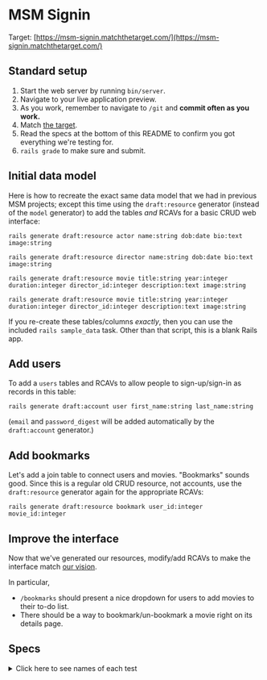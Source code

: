 # MSM Signin

Target: [https://msm-signin.matchthetarget.com/](https://msm-signin.matchthetarget.com/)

## Standard setup

1. Start the web server by running `bin/server`.
1. Navigate to your live application preview.
1. As you work, remember to navigate to `/git` and **commit often as you work.**
1. Match [the target](https://msm-signin.matchthetarget.com/).
1. Read the specs at the bottom of this README to confirm you got everything we're testing for.
1. `rails grade` to make sure and submit.

## Initial data model

Here is how to recreate the exact same data model that we had in previous MSM projects; except this time using the `draft:resource` generator (instead of the `model` generator) to add the tables _and_ RCAVs for a basic CRUD web interface:

```
rails generate draft:resource actor name:string dob:date bio:text image:string
```

```
rails generate draft:resource director name:string dob:date bio:text image:string
```

```
rails generate draft:resource movie title:string year:integer duration:integer director_id:integer description:text image:string
```

```
rails generate draft:resource movie title:string year:integer duration:integer director_id:integer description:text image:string
```

If you re-create these tables/columns _exactly_, then you can use the included `rails sample_data` task. Other than that script, this is a blank Rails app.

## Add users

To add a `users` tables and RCAVs to allow people to sign-up/sign-in as records in this table:

```
rails generate draft:account user first_name:string last_name:string
```

(`email` and `password_digest` will be added automatically by the `draft:account` generator.)

## Add bookmarks

Let's add a join table to connect users and movies. "Bookmarks" sounds good. Since this is a regular old CRUD resource, not accounts, use the `draft:resource` generator again for the appropriate RCAVs:

```
rails generate draft:resource bookmark user_id:integer movie_id:integer
```

## Improve the interface

Now that we've generated our resources, modify/add RCAVs to make the interface match [our vision](https://msm-signin.matchthetarget.com/).

In particular,

 - `/bookmarks` should present a nice dropdown for users to add movies to their to-do list.
 - There should be a way to bookmark/un-bookmark a movie right on its details page.


## Specs

<details>
  <summary>Click here to see names of each test</summary>

<li>User has an column called 'password_digest' of type 'string' </li>

<li>User model does not have a password column </li>

<li>User model has the 'has_secure_password' helper in in the User model </li>

<li>Bookmark model has 'user_id' column </li>

<li>Bookmark model has 'movie_id' column </li>

<li>/user_sign_in has form to sign in a User </li>

<li>/user_sign_in has a <label> with the text 'Email' </li>

<li>/user_sign_in has a label 'Email' with a matching input tag. </li>

<li>/user_sign_in has a <label> with the text 'Password' </li>

<li>/user_sign_in has a label 'Password' with a matching input tag. </li>

<li>/user_sign_in redirects you to the homepage when form is submitted </li>

<li>/user_sign_in displays the 'Sign out' link when user is signed in </li>

<li>/user_sign_up has form to sign up a User </li>

<li>/user_sign_up has a <label> with the text 'Email' </li>

<li>/user_sign_up has a label 'Email' with a matching input tag. </li>

<li>/user_sign_up has a <label> with the text 'First name' </li>

<li>/user_sign_up has a label 'First name' with a matching input tag. </li>

<li>/user_sign_up has a <label> with the text 'Last name' </li>

<li>/user_sign_up has a label 'Last name' with a matching input tag. </li>

<li>/user_sign_up has a <label> with the text 'Password' </li>

<li>/user_sign_up has a label 'Password' with a matching input tag. </li>

<li>/user_sign_up has a <label> with the text 'Password Confirmation' </li>

<li>/user_sign_up has a label 'Password Confirmation' with a matching input tag. </li>

<li>/user_sign_up displays the 'Sign out' link when a user signs up </li>

<li>/user_sign_up creates a new user record when the form is submitted </li>

<li>/bookmarks has a form to create bookmarks </li>

<li>/bookmarks has a dropdown to select Movies by title </li>

<li>/bookmarks form creates a bookmark record </li>

<li>/bookmarks displays a list of the signed in user's bookmarks </li>

<li>/bookmarks has a link to delete each bookmark </li>

<li>/bookmarks has a link, 'Un-bookmark', that removes a Bookmark record </li>

<li>/movies/[MOVIE ID] does NOT have a button, 'Bookmark this movie', to create a bookmark record when user is signed out </li>

<li>/movies/[MOVIE ID] has a form to create a bookmark record when user is signed in </li>

<li>/movies/[MOVIE ID] has a link 'Un-bookmark' to delete bookmark if signed-in user has bookmarked the movie </li>

<li>/movies/[MOVIE ID] has a link, 'Un-bookmark', that removes a Bookmark record, if the signed-in user has bookmarked the movie </li>

</details>
